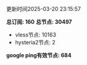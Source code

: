更新时间2025-03-20 23:15:57

**总订阅: 160**
**总节点: 30497**
- vless节点: 10163
- hysteria2节点: 2

**google ping有效节点: 684**
